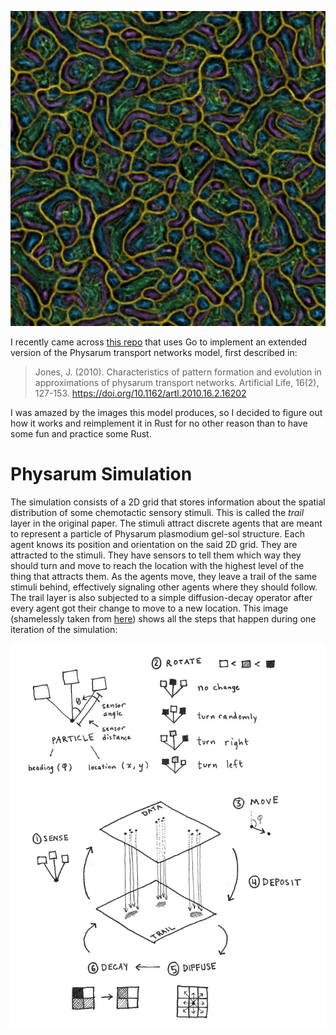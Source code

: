 ![Physarum distribution](assets/frame.png)


I recently came across [this repo](https://github.com/fogleman/physarum) that uses Go to implement an extended version of the Physarum transport networks model, first described in:

> Jones, J. (2010). Characteristics of pattern formation and evolution in approximations of physarum transport networks. Artificial Life, 16(2), 127-153. https://doi.org/10.1162/artl.2010.16.2.16202

I was amazed by the images this model produces, so I decided to figure out how it works and reimplement it in Rust for no other reason than to have some fun and practice some Rust.

# Physarum Simulation

The simulation consists of a 2D grid that stores information about the spatial distribution of some chemotactic sensory stimuli. This is called the _trail_ layer in the original paper. The stimuli attract discrete agents that are meant to represent a particle of Physarum plasmodium gel-sol structure. Each agent knows its position and orientation on the said 2D grid. They are attracted to the stimuli. They have sensors to tell them which way they should turn and move to reach the location with the highest level of the thing that attracts them. As the agents move, they leave a trail of the same stimuli behind, effectively signaling other agents where they should follow. The trail layer is also subjected to a simple diffusion-decay operator after every agent got their change to move to a new location. This image (shamelessly taken from [here](https://sagejenson.com/physarum)) shows all the steps that happen during one iteration of the simulation:

![Physarum simulation steps](assets/physarum-steps.jpg)
